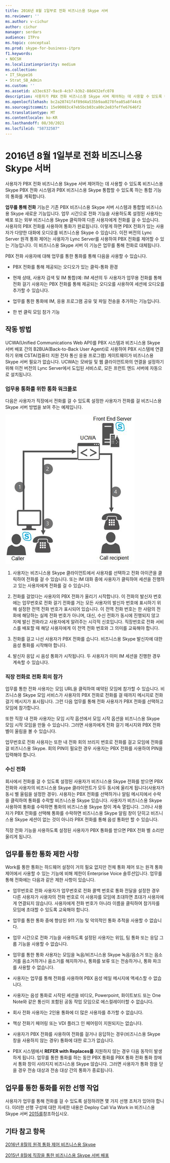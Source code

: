 ```yaml
---
title: 2016년 8월 1일부로 전화 비즈니스용 Skype 서버
ms.reviewer: ''
ms.author: v-cichur
author: cichur
manager: serdars
audience: ITPro
ms.topic: conceptual
ms.prod: skype-for-business-itpro
f1.keywords:
- NOCSH
ms.localizationpriority: medium
ms.collection:
- IT_Skype16
- Strat_SB_Admin
ms.custom: ''
ms.assetid: a33ec637-9ac8-4cb7-b3b2-88d432efc078
description: 사용자가 PBX 전화 비즈니스용 Skype 서버 제어하는 데 사용할 수 있도록 비즈니스용 Skype PBX 전화 시스템과 PBX 비즈니스용 Skype 통합할 수 있도록 하는 통합 기능의 통화를 계획합니다.
ms.openlocfilehash: bc2a20741f4f89d4a535b9aa0278fea85a8f44c6
ms.sourcegitcommit: 15e90083c47eb5bcb03ca80c2e83feffe67646f2
ms.translationtype: MT
ms.contentlocale: ko-KR
ms.lasthandoff: 08/30/2021
ms.locfileid: "58732587"
---
```

# <a name="plan-for-call-via-work-in-skype-for-business-server"></a>2016년 8월 1일부로 전화 비즈니스용 Skype 서버
 
사용자가 PBX 전화 비즈니스용 Skype 서버 제어하는 데 사용할 수 있도록 비즈니스용 Skype PBX 전화 시스템과 PBX 비즈니스용 Skype 통합할 수 있도록 하는 통합 기능의 통화를 계획합니다.
  
 **업무를 통해 전화** 기능은 기존 PBX 비즈니스용 Skype 서버 시스템과 통합할 비즈니스용 Skype 새로운 기능입니다. 업무 시간으로 전화 기능을 사용하도록 설정된 사용자는 배포 또는 외부 비즈니스용 Skype 클릭하여 다른 사용자에게 전화를 걸 수 있습니다. 사용자의 PBX 전화를 사용하여 통화가 완료됩니다. 이렇게 하면 PBX 전화가 있는 사용자가 다양한 대화에 오디오를 비즈니스용 Skype 수 있습니다. 이전 버전의 Lync Server 원격 통화 제어는 사용자가 Lync Server를 사용하여 PBX 전화를 제어할 수 있는 기능입니다. 이 비즈니스용 Skype 서버 이 기능은 업무를 통해 전화로 대체됩니다.
  
PBX 전화 사용자에 대해 업무를 통한 통화를 통해 다음을 사용할 수 있습니다.
  
- PBX 전화를 통해 제공되는 오디오가 있는 클릭-통화 환경
    
- 현재 상태, 사용자 검색 및 IM 통합(예: IM 세션의 두 사용자가 업무용 전화를 통해 전화 걸기 사용자는 PBX 전화를 통해 제공되는 오디오를 사용하여 세션에 오디오를 추가할 수 있습니다.
    
- 업무를 통한 통화에 IM, 응용 프로그램 공유 및 파일 전송을 추가하는 기능입니다.
    
- 한 번 클릭 모임 참가 기능
    
## <a name="how-it-works"></a>작동 방법

UCWA(Unified Communications Web API)를 PBX 시스템과 비즈니스용 Skype 서버 배포 간의 B2BUA(Back-to-Back User Agent)로 사용하여 PBX 시스템에 연결하기 위해 CSTA(컴퓨터 지원 전자 통신 응용 프로그램) 게이트웨이가 비즈니스용 Skype 서버 필요가 없습니다. UCWA는 모바일 및 웹 클라이언트와의 연결을 설정하기 위해 이전 버전의 Lync Server에서 도입된 서비스로, 모든 프런트 엔드 서버에 자동으로 설치됩니다.
  
### <a name="call-workflow-for-a-call-via-work-call"></a>업무용 통화를 위한 통화 워크플로

다음은 사용자가 직장에서 전화를 걸 수 있도록 설정한 사용자가 전화를 걸 비즈니스용 Skype 서버 방법을 보여 주는 예제입니다.
  
![업무를 통한 통화 중의 단계를 보여 주며, 먼저 발신 사람이 클릭하여 클라이언트의 비즈니스용 Skype 합니다. 그런 다음 UCWA가 발신자 전화를 울리게 합니다. 발신자가 전화를 걸면 받는 사람이 호출됩니다.](../../media/050e88ed-e18e-40c0-84d5-b17fe40c305a.jpg)
  
1. 사용자는 비즈니스용 Skype 클라이언트에서 사용자를 선택하고 전화 아이콘을 클릭하여 전화를 걸 수 있습니다. 또는 IM 대화 중에 사용자가 클릭하여 세션을 진행하고 있는 사용자에게 전화를 걸 수 있습니다.
    
2. 전화를 걸었다는 사용자의 PBX 전화가 울리기 시작합니다. 이 전화의 발신자 번호에는 업무번호로 전화 걸기 전화를 거는 모든 사용자의 발신자 번호에 표시하기 위해 설정한 전역 전화 번호가 표시되어 있습니다. 이 전역 전화 번호는 한 사람의 전화에 해당하는 실제 전화 번호가 아니며, 대신, 수신 전화가 동시에 진행되지 않고 자체 발신 전화라고 사용자에게 알려주는 시각적 신호입니다. 직장번호로 전화 서비스를 배포할 때 해당 사용자에게 이 전역 전화 번호와 그 의미를 교육해야 합니다.
    
3. 전화를 걸고 나선 사용자가 PBX 전화를 습니다. 비즈니스용 Skype 발신자에 대한 음성 통화를 시작해야 합니다. 
    
4. 발신자 응답 시 음성 통화가 시작됩니다. 두 사용자가 이미 IM 세션을 진행한 경우 계속할 수 있습니다.
    
### <a name="joining-a-conference-with-call-via-work"></a>직장 전화로 전화 회의 참가

업무를 통한 전화 사용자는 모임 URL을 클릭하여 예약된 모임에 참가할 수 있습니다. 비즈니스용 Skype 모임 서비스가 사용자의  PBX 전화로 전화를 걸 때까지 메시지로 전화 걸기 메시지가 표시됩니다. 그런 다음 업무를 통해 전화 사용자가 PBX 전화를 선택하고 모임에 참가합니다.
  
또한 직장 내 전화 사용자는  모임 시작 옵션에서 모임 시작 옵션을 비즈니스용 Skype 모임 시작 모임을 만들 수 있습니다. 그러면 사용자에게 전화  걸기 메시지와 PBX 전화 벨이 울림을 볼 수 있습니다.
  
업무번호로 전화 사용자는 또한 내 전화 회의 브리지 번호로 전화를 걸고 모임에 전화를 걸 비즈니스용 Skype. 회의 PIN이 필요한 경우 사용자는 PBX 전화를 사용하여 PIN을 입력해야 합니다.
  
### <a name="incoming-calls"></a>수신 전화

회사에서 전화를 걸 수 있도록 설정된 사용자가 비즈니스용 Skype 전화를 받으면 PBX 전화와 사용자의 비즈니스용 Skype 클라이언트가 모두 동시에 울리게 됩니다(사용자가 동시 벨 울림을 설정한 경우). 사용자는 PBX 전화를 선택하거나 알림 메시지에서 수락을  클릭하여 통화를 수락할 비즈니스용 Skype 있습니다. 사용자가 비즈니스용 Skype 사용하여 통화를 수락하면 통화의 비즈니스용 Skype 창이 계속 열립니다. 그러나 사용자가 PBX 전화를 선택해 통화를 수락하면 비즈니스용 Skype 알림 창이 닫히고 비즈니스용 Skype 세션이 없는 것이 아니라 PBX 전화를 통해 음성 통화만 할 수 있습니다.
  
직장 전화 기능을 사용하도록 설정된 사용자가 PBX 통화를 받으면 PBX 전화 벨 소리만 울리게 됩니다.
  
## <a name="limitations-of-call-via-work"></a>업무를 통한 통화 제한 사항

Work를 통한 통화는 하드웨어 설정이 거의 필요 없지만 전체 통화 제어 또는 원격 통화 제어에서 사용할 수 있는 기능에 비해 제한이 Enterprise Voice 솔루션입니다. 업무를 통해 전화에는 다음과 같은 제한 사항이 있습니다.
  
- 업무번호로 전화 사용자가 업무번호로 전화 콜백 번호로 통화 전달을 설정한 경우 다른 사용자가 사용자의 전화 번호로 이 사용자를 모임에 초대하면 초대가 사용자에게 연결되지 않습니다. 사용자에게 전화 번호가 아니라 이름을 클릭하여 참가자를 모임에 초대할 수 있도록 교육해야 합니다. 
    
- 업무를 통한 통화 중에 향상된 911 기능 및 악의적인 통화 추적을 사용할 수 없습니다.
    
- 업무 시간으로 전화 기능을 사용하도록 설정된 사용자는 위임, 팀 통화 또는 응답 그룹 기능을 사용할 수 없습니다.
    
- 업무를 통한 통화 사용자는 모임을 녹음/비즈니스용 Skype 녹음/음소거 또는 음소거를 음소거하거나 음소거를 해지하거나, 통화를 보류 또는 전송하거나, 통화 파크를 사용할 수 없습니다.
    
- 사용자는 업무를 통해 전화를 사용하여 PBX 음성 메일 메시지에 액세스할 수 없습니다.
    
- 사용자는 음성 통화로 시작된 세션을 비디오, Powerpoint, 화이트보드 또는 One Note와 같은 통신이 포함된 공동 작업 모임으로 에스컬레이터할 수 없습니다.
    
- 회사 전화 사용자는 2인용 통화에 더 많은 사용자를 추가할 수 없습니다.
    
- 책상 전화기 페어링 또는 VDI 플러그 인 페어링이 지원되지는 없습니다.
    
- 사용자가 PBX 전화를 사용하여 전화를 걸거나 응답하는 경우(비즈니스용 Skype 창을 사용하지 않는 경우) 통화에 대한 로그가 없습니다.
    
- PBX 시스템에서 **REFER with Replaces를** 지원하지 않는 경우 다음 동작이 발생하게 됩니다. 업무를 통한 통화를 하는 동안 PBX 통화를 PBX 통화 전화 통화 창에서 통화 창이 사라지지 비즈니스용 Skype 않습니다. 그러면 사용자가 통화 창을 닫을 경우 전송 대상과 전송 대상 간의 통화가 종료됩니다. 
    
## <a name="prerequisites-for-call-via-work"></a>업무를 통한 통화를 위한 선행 작업

사용자가 업무를 통해 전화를 걸 수 있도록 설정하려면 몇 가지 선행 조처가 있어야 합니다. 이러한 선행 구성에 대한 자세한 내용은 Deploy Call Via Work in 비즈니스용 Skype 서버 [2015를](../../deploy/deploy-call-via-work.md)참조하십시오. 
  
## <a name="see-also"></a>기타 참고 항목

[2016년 8월의 원격 통화 제어 비즈니스용 Skype](remote-call-control.md)
  
[2015년 8월에 직장을 통한 비즈니스용 Skype 서버 배포](../../deploy/deploy-call-via-work.md)

